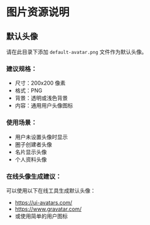 # 图片资源说明

## 默认头像

请在此目录下添加 `default-avatar.png` 文件作为默认头像。

### 建议规格：
- 尺寸：200x200 像素
- 格式：PNG
- 背景：透明或浅色背景
- 内容：通用用户头像图标

### 使用场景：
- 用户未设置头像时显示
- 圈子创建者头像
- 名片显示头像
- 个人资料头像

### 在线头像生成建议：
可以使用以下在线工具生成默认头像：
- https://ui-avatars.com/
- https://www.gravatar.com/
- 或使用简单的用户图标
